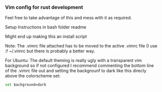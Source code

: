 ### Vim config for rust development
Feel free to take advantage of this and mess with it as required.

Setup Instructions in bash folder readme

Might end up making this an install script

Note: The .vimrc file attached has to be moved to the active .vimrc file (I use :f ~/.vimrc but there is probably a better way.

For Ubuntu: The default theming is really ugly with a transparent vim background so if not configured I recommend commenting the bottom line of the .vimrc file out  and setting the backgrounf to dark like this direcly above the colorscheme set:

```bash
set background=dark 
```

<!--
**TreeGardenDev/TreeGardenDev** is a ✨ _special_ ✨ repository because its `README.md` (this file) appears on your GitHub profile.

Here are some ideas to get you started:

- 🔭 I’m currently working on ...
- 🌱 I’m currently learning ...
- 👯 I’m looking to collaborate on ...
- 🤔 I’m looking for help with ...
- 💬 Ask me about ...
- 📫 How to reach me: ...
- 😄 Pronouns: ...
- ⚡ Fun fact: ...
-->
